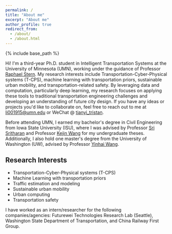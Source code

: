 ```yaml
---
permalink: /
title: "About me"
excerpt: "About me"
author_profile: true
redirect_from: 
  - /about/
  - /about.html
---
```

{% include base_path %}

Hi! I'm a third-year Ph.D. student in Intelligent Transportation Systems at the University of Minnesota (UMN), working under the guidance of Professor [Raphael Stern](https://cse.umn.edu/cege/faculty/raphael-stern). My research interests include Transportation-Cyber-Physical systems (T-CPS), machine learning with transportation priors, sustainable urban mobility, and transportation-related safety. By leveraging data and computation, particularly deep learning, my research focuses on applying these tools to traditional transportation engineering challenges and developing an understanding of future city design. If you have any ideas or projects you'd like to collaborate on, feel free to reach out to me at li001915@umn.edu or WeChat @ [tianyi_tristan](https://tianyi17.github.io/files/wechat_Li).

Before attending UMN, I earned my bachelor's degree in Civil Engineering from Iowa State University (ISU), where I was advised by Professor [Sri Sritharan](https://www.engineering.iastate.edu/people/profile/sri/) and Professor [Kejin Wang](https://www.engineering.iastate.edu/people/profile/kejinw/) for my undergraduate theses. Additionally, I also hold one master's degree from the University of Washington (UW), advised by Professor [Yinhai Wang](https://www.ce.washington.edu/facultyfinder/yinhai-wang). 

Research Interests
---
* Transportation-Cyber-Physical systems (T-CPS)
* Machine Learning with transportation priors
* Traffic estimation and modeling
* Sustainable urban mobility
* Urban computing
* Transportation safety


I have worked as an intern/researcher for the following companies/agencies: Futurewei Technologies Research Lab (Seattle), Washington State Department of Transportation, and China Railway First Group. 

<script type='text/javascript' id='clustrmaps' src='//cdn.clustrmaps.com/map_v2.js?cl=ffffff&w=a&t=tt&d=mOLq8ml6_8GeJFfRaOGlKt1qOHfyBzpQU0YGiQEZeOA'></script>
